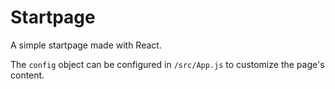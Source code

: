 # Startpage

A simple startpage made with React.

The `config` object can be configured in `/src/App.js` to customize the page's
content.